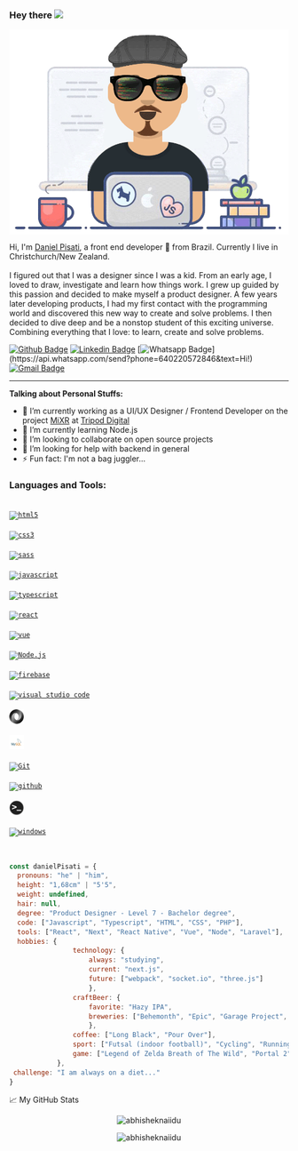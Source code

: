 ### Hey there <img src="https://media.giphy.com/media/hvRJCLFzcasrR4ia7z/giphy.gif" width="25px">

<p align="center"> <img align="center"  alt="GIF" src="https://github.com/dpisati/dpisati/blob/main/profile.gif?raw=true" width="546" />

Hi, I'm [Daniel Pisati](https://dpisati.github.io/dp_portfolio/), a front end developer 🚀 from Brazil. Currently I live in Christchurch/New Zealand.<br /><br /> I figured out that I was a designer since I was a kid. From an early age, I loved to draw, investigate and learn how things work. I grew up guided by this passion and decided to make myself a product designer. A few years later developing products, I had my first contact with the programming world and discovered this new way to create and solve problems. I then decided to dive deep and be a nonstop student of this exciting universe. Combining everything that I love: to learn, create and solve problems.



[![Github Badge](https://img.shields.io/badge/-Github-000?style=flat-square&logo=Github&logoColor=white&link=https://github.com/lucasgdb)](https://github.com/dpisati)
[![Linkedin Badge](https://img.shields.io/badge/-LinkedIn-blue?style=flat-square&logo=Linkedin&logoColor=white&link=https://www.linkedin.com/in/adonai-pinheiro/)](https://www.linkedin.com/in/daniel-pisati/)
[![Whatsapp Badge](https://img.shields.io/badge/-Whatsapp-4CA143?style=flat-square&labelColor=4CA143&logo=whatsapp&logoColor=white&link=https://api.whatsapp.com/send?phone=5511964623773&text=Olá!)](https://api.whatsapp.com/send?phone=640220572846&text=Hi!)
[![Gmail Badge](https://img.shields.io/badge/-Gmail-c14438?style=flat-square&logo=Gmail&logoColor=white&link=mailto:adonaijpinheiro@gmail.com)](mailto:dpisati@gmail.com)

---




**Talking about Personal Stuffs:**

- 🔭 I’m currently working as a UI/UX Designer / Frontend Developer on the project [MiXR](https://picalive-pro.netlify.app/) at [Tripod Digital](https://tripod-digital.co.nz/)
- 🌱 I’m currently learning Node.js
- 👯 I’m looking to collaborate on open source projects
- 🤔 I’m looking for help with backend in general
- ⚡ Fun fact: I'm not a bag juggler...

### Languages and Tools:
  
[<code>
<img alt="html5" width="26px" src="https://img.icons8.com/color/240/000000/html-5.png">
</code>](https://developer.mozilla.org/en-US/docs/Web/HTML)
  [<code>
<img alt="css3" width="26px" src="https://img.icons8.com/color/240/000000/css3.png">
</code>](https://developer.mozilla.org/en-US/docs/Web/CSS)
[<code>
<img alt="sass" width="26px" src="https://img.icons8.com/color/240/000000/sass.png">
</code>](https://sass-lang.com/)
  [<code>
<img alt="javascript" width="26px" src="https://img.icons8.com/color/240/000000/javascript.png">
</code>](https://developer.mozilla.org/en-US/docs/Web/JavaScript)
  [<code>
<img alt="typescript" width="26px" src="https://img.icons8.com/color/240/000000/typescript.png">
</code>](https://www.typescriptlang.org/)
  [<code>
<img alt="react" width="26px" src="https://img.icons8.com/color/240/000000/react-native.png">
</code>](https://reactjs.org/)
  [<code>
<img alt="vue" width="26px" src="https://img.icons8.com/color/240/000000/vue-js.png">
</code>](https://vuejs.org/)
  [<code>
<img alt="Node.js" width="26px" src="https://img.icons8.com/color/240/000000/nodejs.png">
</code>](https://nodejs.org/en/)
    [<code>
<img alt="firebase" width="26px" src="https://img.icons8.com/color/240/000000/firebase.png">
</code>](https://firebase.google.com/)
  [<code>
<img alt="visual studio code" width="26px" src="https://img.icons8.com/fluent/240/000000/visual-studio-code-2019.png">
</code>](https://code.visualstudio.com/)
  [<code>
<img alt="json" width="26px" src="https://raw.githubusercontent.com/github/explore/80688e429a7d4ef2fca1e82350fe8e3517d3494d/topics/json/json.png">
</code>](https://www.json.org/json-en.html)
  [<code>
<img alt="MySQL" width="26px" src="https://raw.githubusercontent.com/github/explore/80688e429a7d4ef2fca1e82350fe8e3517d3494d/topics/mysql/mysql.png">
</code>](https://dev.mysql.com/)
  [<code>
<img alt="Git" width="26px" src="https://img.icons8.com/color/240/000000/git.png">
</code>](https://git-scm.com/)
  [<code>
<img alt="github" width="26px" src="https://img.icons8.com/ios-glyphs/240/000000/github.png">
</code>](https://github.com/)
  [<code>
<img alt="terminal" width="26px" src="https://raw.githubusercontent.com/github/explore/80688e429a7d4ef2fca1e82350fe8e3517d3494d/topics/terminal/terminal.png">
</code>](https://docs.microsoft.com/en-us/windows/terminal/)
  [<code>
<img alt="windows" width="26px" src="https://img.icons8.com/color/240/000000/windows-10.png">
</code>](https://www.microsoft.com/en-us/windows)

<br />

```javascript
const danielPisati = {
  pronouns: "he" | "him",
  height: "1,68cm" | "5'5",
  weight: undefined,
  hair: null,
  degree: "Product Designer - Level 7 - Bachelor degree",
  code: ["Javascript", "Typescript", "HTML", "CSS", "PHP"],
  tools: ["React", "Next", "React Native", "Vue", "Node", "Laravel"],
  hobbies: {
                technology: {
                    always: "studying",  
                    current: "next.js",
                    future: ["webpack", "socket.io", "three.js"]
                    },
                craftBeer: {
                    favorite: "Hazy IPA",
                    breweries: ["Behemonth", "Epic", "Garage Project", "8 Wired", "Kereru"]
                    },
                coffee: ["Long Black", "Pour Over"],
                sport: ["Futsal (indoor football)", "Cycling", "Running"],
                game: ["Legend of Zelda Breath of The Wild", "Portal 2", "Rocket League"]
            },
 challenge: "I am always on a diet..."
}
```


📈 My GitHub Stats
<p align="center"> <img src="https://github-readme-stats.vercel.app/api?username=dpisati&show_icons=true&theme=dracula&hide=stars,prs,issues,contribs" alt="abhisheknaiidu" />

<br>

<p align="center"> <img src="https://github-readme-stats.vercel.app/api/top-langs/?username=dpisati&layout=compact&show_icons=true&theme=dracula" alt="abhisheknaiidu" />
